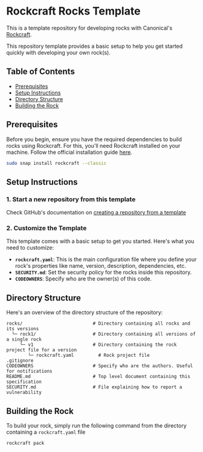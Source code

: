 # Rockcraft Rocks Template

This is a template repository for developing rocks with Canonical's [Rockcraft](https://documentation.ubuntu.com/rockcraft/en/latest).

This repository template provides a basic setup to help you get started quickly with developing your own rock(s).

## Table of Contents
- [Prerequisites](#prerequisites)
- [Setup Instructions](#setup-instructions)
- [Directory Structure](#directory-structure)
- [Building the Rock](#building-the-rock)

## Prerequisites

Before you begin, ensure you have the required dependencies to build rocks using Rockcraft. For this, you'll need Rockcraft installed on your machine. Follow the official installation guide [here](https://documentation.ubuntu.com/rockcraft/en/latest/how-to/get-started/).

```bash
sudo snap install rockcraft --classic
```

## Setup Instructions

### 1. Start a new repository from this template

Check GitHub's documentation on [creating a repository from a template](https://docs.github.com/en/repositories/creating-and-managing-repositories/creating-a-repository-from-a-template)

### 2. Customize the Template

This template comes with a basic setup to get you started. Here's what you need to customize:

- **`rockcraft.yaml`**: This is the main configuration file where you define your rock's properties like name, version, description, dependencies, etc.
- **`SECURITY.md`**: Set the security policy for the rocks inside this repository. 
- **`CODEOWNERS`**: Specify who are the owner(s) of this code.

## Directory Structure

Here's an overview of the directory structure of the repository:

```
rocks/				            # Directory containing all rocks and its versions
  └─ rock1/			            # Directory containing all versions of a single rock
     └─ v1			            # Directory containing the rock project file for a version
        └─ rockcraft.yaml	      # Rock project file
.gitignore
CODEOWNERS		   	            # Specify who are the authors. Useful for notifications
README.md			            # Top level document containing this specification
SECURITY.md			            # File explaining how to report a vulnerability
```

## Building the Rock

To build your rock, simply run the following command from the directory containing a `rockcraft.yaml` file

```bash
rockcraft pack
```